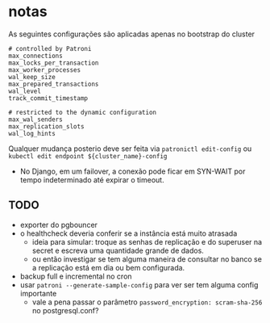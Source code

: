 # notas

As seguintes configurações são aplicadas apenas no bootstrap do cluster

```text
# controlled by Patroni
max_connections
max_locks_per_transaction
max_worker_processes
wal_keep_size
max_prepared_transactions
wal_level
track_commit_timestamp

# restricted to the dynamic configuration
max_wal_senders
max_replication_slots
wal_log_hints
```

Qualquer mudança posterio deve ser feita via `patronictl edit-config` ou `kubectl edit endpoint ${cluster_name}-config`

- No Django, em um failover, a conexão pode ficar em SYN-WAIT por tempo indeterminado até expirar o timeout.

## TODO

- exporter do pgbouncer
- o healthcheck deveria conferir se a instância está muito atrasada
  - ideia para simular: troque as senhas de replicação e do superuser
    na secret e escreva uma quantidade grande de dados.
  - ou então investigar se tem alguma maneira de consultar no banco
    se a replicação está em dia ou bem configurada.
- backup full e incremental no cron
- usar `patroni --generate-sample-config` para ver ser tem alguma config importante
  - vale a pena passar o parâmetro `password_encryption: scram-sha-256` no postgresql.conf?
